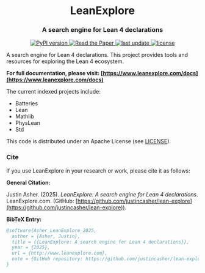 <h1 align="center">
  LeanExplore
</h1>

<h3 align="center">
  A search engine for Lean 4 declarations
</h3>

<p align="center">
  <a href="https://pypi.org/project/lean-explore/">
    <img src="https://img.shields.io/pypi/v/lean-explore.svg" alt="PyPI version" />
  </a>
  <a href="https://github.com/justincasher/lean-explore/blob/main/LeanExplore.pdf">
    <img src="https://img.shields.io/badge/Paper-PDF-blue.svg" alt="Read the Paper" />
  </a>
  <a href="https://github.com/justincasher/lean-explore/commits/main">
    <img src="https://img.shields.io/github/last-commit/justincasher/lean-explore" alt="last update" />
  </a>
  <a href="https://github.com/justincasher/lean-explore/blob/main/LICENSE">
    <img src="https://img.shields.io/github/license/justincasher/lean-explore.svg" alt="license" />
  </a>
</p>

A search engine for Lean 4 declarations. This project provides tools and resources for exploring the Lean 4 ecosystem.

**For full documentation, please visit: [https://www.leanexplore.com/docs](https://www.leanexplore.com/docs)**

The current indexed projects include:

* Batteries
* Lean
* Mathlib
* PhysLean
* Std

This code is distributed under an Apache License (see [LICENSE](LICENSE)).

### Cite

If you use LeanExplore in your research or work, please cite it as follows:

**General Citation:**

Justin Asher. (2025). *LeanExplore: A search engine for Lean 4 declarations*. LeanExplore.com. (GitHub: [https://github.com/justincasher/lean-explore](https://github.com/justincasher/lean-explore)).

**BibTeX Entry:**

```bibtex
@software{Asher_LeanExplore_2025,
  author = {Asher, Justin},
  title = {{LeanExplore: A search engine for Lean 4 declarations}},
  year = {2025},
  url = {http://www.leanexplore.com},
  note = {GitHub repository: https://github.com/justincasher/lean-explore}
}
```
